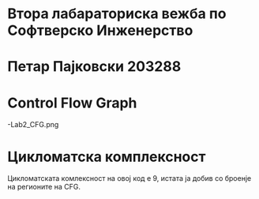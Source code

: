 # Втора лабараториска вежба по Софтверско Инженерство

# Петар Пајковски 203288

# Control Flow Graph
-Lab2_CFG.png

# Цикломатска комплексност
Цикломатската комлексност на овој код е 9, истата ја добив со броенје на регионите на CFG.
